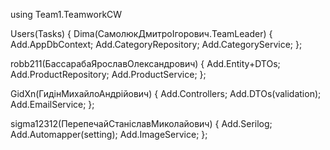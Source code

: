 using Team1.TeamworkCW

Users(Tasks) {
  Dima(СамолюкДмитроІгорович.TeamLeader) {
    Add.AppDbContext;
    Add.CategoryRepository;
    Add.CategoryService;
  };
  
  robb211(БассарабаЯрославОлександрович) {
    Add.Entity+DTOs;
    Add.ProductRepository;
    Add.ProductService;
  };
  
  GidXn(ГидінМихайлоАндрійович) {
    Add.Controllers;
    Add.DTOs(validation);
    Add.EmailService;
  };
  
  sigma12312(ПерепечайСтаніславМиколайович) {
    Add.Serilog;
    Add.Automapper(setting);
    Add.ImageService;
  };
